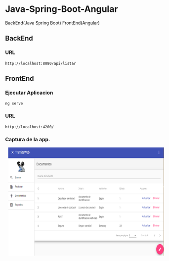 # Java-Spring-Boot-Angular
BackEnd(Java Spring Boot) FrontEnd(Angular)
## BackEnd
### URL
	http://localhost:8080/api/listar
	
	
## FrontEnd
### Ejecutar Aplicacion
	ng serve
### URL
	http://localhost:4200/


	
	
### Captura de la app.
<img src="https://github.com/limbertlopezl/Java-Spring-Boot-Angular/blob/master/captura.PNG" height="350" HSPACE="10"/>
